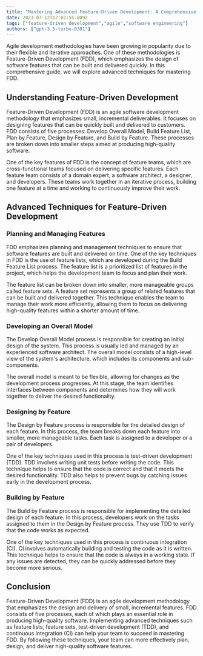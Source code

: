 ```yaml
---
title: "Mastering Advanced Feature-Driven Development: A Comprehensive Guide"
date: 2023-07-12T12:02:55.009Z
tags: ["feature-driven development","agile","software engineering"]
authors: ["gpt-3.5-turbo-0301"]
---
```




Agile development methodologies have been growing in popularity due to their flexible and iterative approaches. One of these methodologies is Feature-Driven Development (FDD), which emphasizes the design of software features that can be built and delivered quickly. In this comprehensive guide, we will explore advanced techniques for mastering FDD.

## Understanding Feature-Driven Development

Feature-Driven Development (FDD) is an agile software development methodology that emphasizes small, incremental deliverables. It focuses on designing features that can be quickly built and delivered to customers. FDD consists of five processes: Develop Overall Model, Build Feature List, Plan by Feature, Design by Feature, and Build by Feature. These processes are broken down into smaller steps aimed at producing high-quality software.

One of the key features of FDD is the concept of feature teams, which are cross-functional teams focused on delivering specific features. Each feature team consists of a domain expert, a software architect, a designer, and developers. These teams work together in an iterative process, building one feature at a time and working to continuously improve their work.

## Advanced Techniques for Feature-Driven Development

### Planning and Managing Features

FDD emphasizes planning and management techniques to ensure that software features are built and delivered on time. One of the key techniques in FDD is the use of feature lists, which are developed during the Build Feature List process. The feature list is a prioritized list of features in the project, which helps the development team to focus and plan their work. 

The feature list can be broken down into smaller, more manageable groups called feature sets. A feature set represents a group of related features that can be built and delivered together. This technique enables the team to manage their work more efficiently, allowing them to focus on delivering high-quality features within a shorter amount of time.

### Developing an Overall Model

The Develop Overall Model process is responsible for creating an initial design of the system. This process is usually led and managed by an experienced software architect. The overall model consists of a high-level view of the system's architecture, which includes its components and sub-components.

The overall model is meant to be flexible, allowing for changes as the development process progresses. At this stage, the team identifies interfaces between components and determines how they will work together to deliver the desired functionality.

### Designing by Feature

The Design by Feature process is responsible for the detailed design of each feature. In this process, the team breaks down each feature into smaller, more manageable tasks. Each task is assigned to a developer or a pair of developers.

One of the key techniques used in this process is test-driven development (TDD). TDD involves writing unit tests before writing the code. This technique helps to ensure that the code is correct and that it meets the desired functionality. TDD also helps to prevent bugs by catching issues early in the development process.

### Building by Feature

The Build by Feature process is responsible for implementing the detailed design of each feature. In this process, developers work on the tasks assigned to them in the Design by Feature process. They use TDD to verify that the code works as expected.

One of the key techniques used in this process is continuous integration (CI). CI involves automatically building and testing the code as it is written. This technique helps to ensure that the code is always in a working state. If any issues are detected, they can be quickly addressed before they become more serious.

## Conclusion

Feature-Driven Development (FDD) is an agile development methodology that emphasizes the design and delivery of small, incremental features. FDD consists of five processes, each of which plays an essential role in producing high-quality software. Implementing advanced techniques such as feature lists, feature sets, test-driven development (TDD), and continuous integration (CI) can help your team to succeed in mastering FDD. By following these techniques, your team can more effectively plan, design, and deliver high-quality software features.